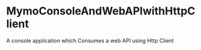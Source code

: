 # MymoConsoleAndWebAPIwithHttpClient
A console application which Consumes a web API using Http Client
